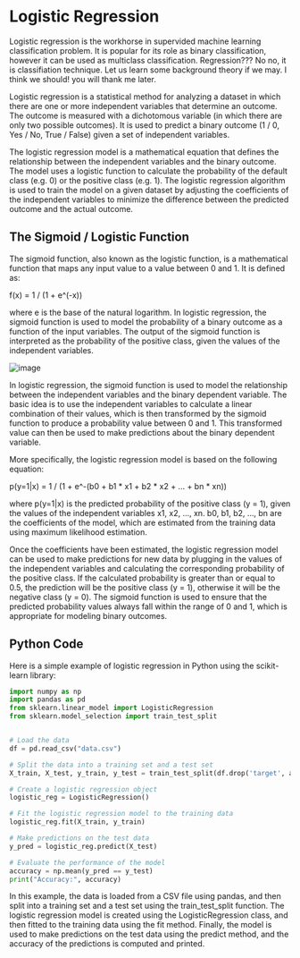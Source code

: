 # Logistic Regression
Logistic regression is the workhorse in supervided machine learning classification problem. It is popular for its role as binary classification, however it can be used as multiclass classification. Regression??? No no, it is classifiation technique. Let us learn some background theory if we may. I think we should! you will thank me later.

Logistic regression is a statistical method for analyzing a dataset in which there are one or more independent variables that determine an outcome. The outcome is measured with a dichotomous variable (in which there are only two possible outcomes). It is used to predict a binary outcome (1 / 0, Yes / No, True / False) given a set of independent variables.

The logistic regression model is a mathematical equation that defines the relationship between the independent variables and the binary outcome. The model uses a logistic function to calculate the probability of the default class (e.g. 0) or the positive class (e.g. 1). The logistic regression algorithm is used to train the model on a given dataset by adjusting the coefficients of the independent variables to minimize the difference between the predicted outcome and the actual outcome.
## The Sigmoid / Logistic Function
The sigmoid function, also known as the logistic function, is a mathematical function that maps any input value to a value between 0 and 1. It is defined as:

f(x) = 1 / (1 + e^(-x))

where e is the base of the natural logarithm. In logistic regression, the sigmoid function is used to model the probability of a binary outcome as a function of the input variables. The output of the sigmoid function is interpreted as the probability of the positive class, given the values of the independent variables.

![image](https://user-images.githubusercontent.com/24811295/216444943-2e5271cb-76a9-4ee7-8a80-1fe5ef5b422e.png)

In logistic regression, the sigmoid function is used to model the relationship between the independent variables and the binary dependent variable. The basic idea is to use the independent variables to calculate a linear combination of their values, which is then transformed by the sigmoid function to produce a probability value between 0 and 1. This transformed value can then be used to make predictions about the binary dependent variable.

More specifically, the logistic regression model is based on the following equation:

p(y=1|x) = 1 / (1 + e^-(b0 + b1 * x1 + b2 * x2 + ... + bn * xn))

where p(y=1|x) is the predicted probability of the positive class (y = 1), given the values of the independent variables x1, x2, ..., xn. b0, b1, b2, ..., bn are the coefficients of the model, which are estimated from the training data using maximum likelihood estimation.

Once the coefficients have been estimated, the logistic regression model can be used to make predictions for new data by plugging in the values of the independent variables and calculating the corresponding probability of the positive class. If the calculated probability is greater than or equal to 0.5, the prediction will be the positive class (y = 1), otherwise it will be the negative class (y = 0). The sigmoid function is used to ensure that the predicted probability values always fall within the range of 0 and 1, which is appropriate for modeling binary outcomes.

## Python Code

Here is a simple example of logistic regression in Python using the scikit-learn library:

```python
import numpy as np
import pandas as pd
from sklearn.linear_model import LogisticRegression
from sklearn.model_selection import train_test_split


# Load the data
df = pd.read_csv("data.csv")

# Split the data into a training set and a test set
X_train, X_test, y_train, y_test = train_test_split(df.drop('target', axis=1), df['target'], test_size=0.2)

# Create a logistic regression object
logistic_reg = LogisticRegression()

# Fit the logistic regression model to the training data
logistic_reg.fit(X_train, y_train)

# Make predictions on the test data
y_pred = logistic_reg.predict(X_test)

# Evaluate the performance of the model
accuracy = np.mean(y_pred == y_test)
print("Accuracy:", accuracy)
```

In this example, the data is loaded from a CSV file using pandas, and then split into a training set and a test set using the train_test_split function. The logistic regression model is created using the LogisticRegression class, and then fitted to the training data using the fit method. Finally, the model is used to make predictions on the test data using the predict method, and the accuracy of the predictions is computed and printed.



